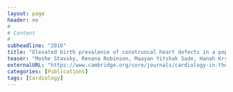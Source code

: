 ```yaml
---
layout: page
header: no
#
# Content
#
subheadline: "2016"
title: "Elevated birth prevalence of conotruncal heart defects in a population with high consanguinity rate."
teaser: "Moshe Stavsky, Renana Robinson, Maayan Yitshak Sade, Hanah Krymko, Eli Zalstein, Viktorya Ioffe, Victor Novack and Aviva Levitas"
externalURL: "https://www.cambridge.org/core/journals/cardiology-in-the-young/article/div-classtitleelevated-birth-prevalence-of-conotruncal-heart-defects-in-a-population-with-high-consanguinity-ratediv/AA30F8D45C3CC73A63A981A5DAA7164B"
categories: [Publications]
tags: [Cardiology]
---
```

